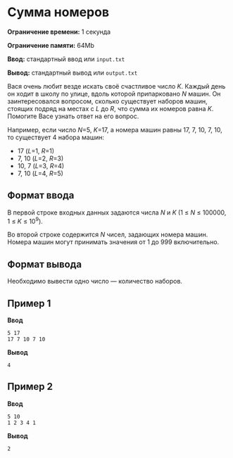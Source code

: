 # Сумма номеров

**Ограничение времени:** 1 секунда

**Ограничение памяти:** 64Mb

**Ввод:** стандартный ввод или `input.txt`

**Вывод:** стандартный вывод или `output.txt`

Вася очень любит везде искать своё счастливое число *K*. Каждый день он ходит в школу по улице, вдоль которой припарковано *N* машин. Он заинтересовался вопросом, сколько существует наборов машин, стоящих подряд на местах с *L* до *R*, что сумма их номеров равна *K*. Помогите Васе узнать ответ на его вопрос.

Например, если число *N*=5, *K*=17, а номера машин равны 17, 7, 10, 7, 10, то существует 4 набора машин:

*   17 (*L*=1, *R*=1)
*   7, 10 (*L*=2, *R*=3)
*   10, 7 (*L*=3, *R*=4)
*   7, 10 (*L*=4, *R*=5)

## Формат ввода

В первой строке входных данных задаются числа *N* и *K* (1 ≤ *N* ≤ 100000, 1 ≤ *K* ≤ 10<sup>9</sup>).

Во второй строке содержится *N* чисел, задающих номера машин. Номера машин могут принимать значения от 1 до 999 включительно.

## Формат вывода

Необходимо вывести одно число — количество наборов.

## Пример 1

**Ввод**
```
5 17
17 7 10 7 10
```

**Вывод**
```
4
```

## Пример 2

**Ввод**
```
5 10
1 2 3 4 1
```

**Вывод**
```
2